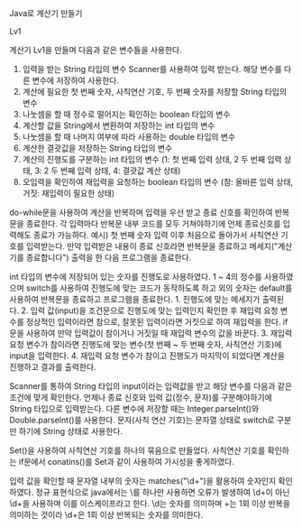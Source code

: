Java로 계산기 만들기

Lv1

계산기 Lv1을 만들며 다음과 같은 변수들을 사용한다.
  1. 입력을 받는 String 타입의 변수
       Scanner를 사용하여 입력 받는다.
       해당 변수를 다른 변수에 저장하여 사용한다.
  2. 계산에 필요한 첫 번째 숫자, 사칙연산 기호, 두 번째 숫자를 저장할 String 타입의 변수
  3. 나눗셈을 할 때 정수로 떨어지는 확인하는 boolean 타입의 변수
  4. 계산할 값을 String에서 변환하여 저장하는 int 타입의 변수
  5. 나눗셈을 할 때 나머지 여부에 따라 사용하는 double 타입의 변수
  6. 계산한 결괏값을 저장하는 String 타입의 변수
  7. 계산의 진행도를 구분하는 int 타입의 변수
       (1: 첫 번째 입력 상태, 2 두 번째 입력 상태, 3: 2 두 번째 입력 상태, 4: 결괏값 계산 상태)
  8. 오입력을 확인하여 재입력을 요청하는 boolean 타입의 변수
       (참: 올바른 입력 상태, 거짓: 재입력이 필요한 상태)

do-while문을 사용하여 계산을 반복하며 입력을 우선 받고 종료 신호를 확인하여 반복문을 종료한다.
  각 입력마다 반복문 내부 코드를 모두 거쳐야하기에 언제 종료신호를 입력해도 종료가 가능하다.
    예시) 첫 번째 숫자 입력 이후 처음으로 돌아가서 사칙연산 기호를 입력받는다.
  만약 입력받은 내용이 종료 신호라면 반복문을 종료하고 메세지("계산기를 종료합니다") 출력을 한 다음 프로그램을 종료한다.

int 타입의 변수에 저장되어 있는 숫자를 진행도로 사용하였다.
  1 ~ 4의 정수를 사용하였으며 switch를 사용하여 진행도에 맞는 코드가 동작하도록 하고 외의 숫자는 default를 사용하여 반복문을 종료하고 프로그램을 종료한다.
    1. 진행도에 맞는 메세지가 출력된다.
    2. 입력 값(input)을 조건문으로 진행도에 맞는 입력인지 확인한 후 재입력 요청 변수를 정상적인 입력이라면 참으로, 잘못된 입력이라면 거짓으로 하여 재입력을 한다.
      if문을 사용하여 만약 입력값이 참이거나 거짓일 때 재입력 변수의 값을 바꾼다.
    3. 재입력 요청 변수가 참이라면 진행도에 맞는 변수(첫 번째 ~ 두 번째 숫자, 사칙연산 기호)에 input을 입력한다.
    4. 재입력 요청 변수가 참이고 진행도가 마지막이 되었다면 계산을 진행하고 결과를 출력한다.
    
Scanner를 통하여 String 타입의 input이라는 입력값을 받고 해당 변수를 다음과 같은 조건에 맞게 확인한다.
  언제나 종료 신호와 입력 값(정수, 문자)를 구분해야하기에 String 타입으로 입력받는다.
  다른 변수에 저장할 때는 Integer.parseInt()와 Double.parseInt()를 사용한다.
  문자(사칙 연산 기호)는 문자열 상태로 switch로 구분만 하기에 String 상태로 사용한다.

Set()을 사용하여 사칙연산 기호를 하나의 묶음으로 만들었다.
  사칙연산 기호를 확인하는 if문에서 conatins()를 Set과 같이 사용하여 가시성을 좋게하였다.

입력 값을 확인할 때 문자열 내부의 숫자는 matches("\\d+")을 활용하여 숫자인지 확인하였다.
  정규 표현식으로 java에서는 \를 하나만 사용하면 오류가 발생하여 \d+이 아닌 \\d+을 사용하며 이를 이스케이프라고 한다.
    \d는 숫자를 의미하며 +는 1회 이상 반복을 의미하는 것이라 \\d+은 1회 이상 반복되는 숫자를 의미한다.
